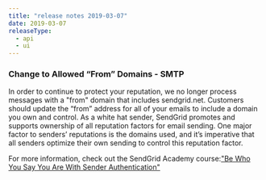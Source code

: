 ```yaml
---
title: "release notes 2019-03-07"
date: 2019-03-07
releaseType:
  - api
  - ui
---
```


### Change to Allowed “From” Domains - SMTP

In order to continue to protect your reputation, we no longer process messages with a "from" domain that includes sendgrid.net. Customers should update the “from” address for all of your emails to include a domain you own and control. As a white hat sender, SendGrid promotes and supports ownership of all reputation factors for email sending. One major factor to senders’ reputations is the domains used, and it’s imperative that all senders optimize their own sending to control this reputation factor.

For more information, check out the SendGrid Academy course:["Be Who You Say You Are With Sender Authentication"](https://learn.sendgrid.com/catalog/ymzwnoqh/be-who-you-say-you-are-with-sender-authentication)